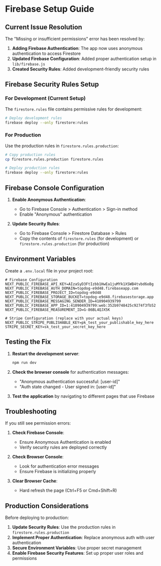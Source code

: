 # Firebase Setup Guide

## Current Issue Resolution

The "Missing or insufficient permissions" error has been resolved by:

1. **Adding Firebase Authentication**: The app now uses anonymous authentication to access Firestore
2. **Updated Firebase Configuration**: Added proper authentication setup in `lib/firebase.js`
3. **Created Security Rules**: Added development-friendly security rules

## Firebase Security Rules Setup

### For Development (Current Setup)
The `firestore.rules` file contains permissive rules for development:

```bash
# Deploy development rules
firebase deploy --only firestore:rules
```

### For Production
Use the production rules in `firestore.rules.production`:

```bash
# Copy production rules
cp firestore.rules.production firestore.rules

# Deploy production rules
firebase deploy --only firestore:rules
```

## Firebase Console Configuration

1. **Enable Anonymous Authentication**:
   - Go to Firebase Console > Authentication > Sign-in method
   - Enable "Anonymous" authentication

2. **Update Security Rules**:
   - Go to Firebase Console > Firestore Database > Rules
   - Copy the contents of `firestore.rules` (for development) or `firestore.rules.production` (for production)

## Environment Variables

Create a `.env.local` file in your project root:

```env
# Firebase Configuration
NEXT_PUBLIC_FIREBASE_API_KEY=AIzaSyD3FtIzbb1HwEa1juMYk1XSWB4tvbd6oBg
NEXT_PUBLIC_FIREBASE_AUTH_DOMAIN=topdog-e9d48.firebaseapp.com
NEXT_PUBLIC_FIREBASE_PROJECT_ID=topdog-e9d48
NEXT_PUBLIC_FIREBASE_STORAGE_BUCKET=topdog-e9d48.firebasestorage.app
NEXT_PUBLIC_FIREBASE_MESSAGING_SENDER_ID=410904939799
NEXT_PUBLIC_FIREBASE_APP_ID=1:410904939799:web:352b9748425c9274f3fb52
NEXT_PUBLIC_FIREBASE_MEASUREMENT_ID=G-86BL4QJX5K

# Stripe Configuration (replace with your actual keys)
NEXT_PUBLIC_STRIPE_PUBLISHABLE_KEY=pk_test_your_publishable_key_here
STRIPE_SECRET_KEY=sk_test_your_secret_key_here
```

## Testing the Fix

1. **Restart the development server**:
   ```bash
   npm run dev
   ```

2. **Check the browser console** for authentication messages:
   - "Anonymous authentication successful: [user-id]"
   - "Auth state changed - User signed in: [user-id]"

3. **Test the application** by navigating to different pages that use Firebase

## Troubleshooting

If you still see permission errors:

1. **Check Firebase Console**:
   - Ensure Anonymous Authentication is enabled
   - Verify security rules are deployed correctly

2. **Check Browser Console**:
   - Look for authentication error messages
   - Ensure Firebase is initializing properly

3. **Clear Browser Cache**:
   - Hard refresh the page (Ctrl+F5 or Cmd+Shift+R)

## Production Considerations

Before deploying to production:

1. **Update Security Rules**: Use the production rules in `firestore.rules.production`
2. **Implement Proper Authentication**: Replace anonymous auth with user authentication
3. **Secure Environment Variables**: Use proper secret management
4. **Enable Firebase Security Features**: Set up proper user roles and permissions 